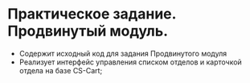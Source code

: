 # Практическое задание. Продвинутый модуль.

- Содержит исходный код для задания Продвинутого модуля
- Реализует интерфейс управления списком отделов и карточкой отдела на базе CS-Cart;